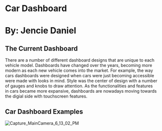 # Car Dashboard
# By: Jencie Daniel

## The Current Dashboard
There are a number of different dashboard designs that are unique to each vehicle model. Dashboards have changed over the years, becoming more modern as each new vehicle comes into the market. For example, the way cars dashboards were designed when cars were just becoming accessible were made with looks in mind. Style was the center of design with a number of gauges and knobs to draw attention. As the functionalities and features in cars became more expansive, dashboards are nowadays moving towards the digial side with touchscreen features.

## Car Dashboard Examples
![Capture_MainCamera_6_13_02_PM](https://user-images.githubusercontent.com/60491494/114622917-37b9e080-9c74-11eb-8219-e0bf3d920550.png)




